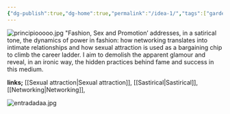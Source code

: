 ```yaml
---
{"dg-publish":true,"dg-home":true,"permalink":"/idea-1/","tags":["gardenEntry"],"dgPassFrontmatter":true}
---
```


![principiooooo.jpg](/img/user/principiooooo.jpg)
"Fashion, Sex and Promotion’ addresses, in a satirical tone, the dynamics of power in fashion: how networking translates into intimate relationships and how sexual attraction is used as a bargaining chip to climb the career ladder. I aim to demolish the apparent glamour and reveal, in an ironic way, the hidden practices behind fame and success in this medium.	

**links;** [[Sexual attraction\|Sexual attraction]], [[Sastirical\|Sastirical]], [[Networking\|Networking]], 

![entradadaa.jpg](/img/user/entradadaa.jpg)